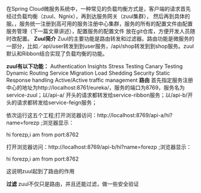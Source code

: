 在Spring Cloud微服务系统中，一种常见的负载均衡方式是，客户端的请求首先经过负载均衡（zuul、Ngnix），再到达服务网关（zuul集群），
然后再到具体的服。，服务统一注册到高可用的服务注册中心集群，服务的所有的配置文件由配置服务管理（下一篇文章讲述），配置服务的配置文件
放在git仓库，方便开发人员随时改配置。
**Zuul简介**
Zuul的主要功能是路由转发和过滤器。路由功能是微服务的一部分，比如／api/user转发到到user服务，/api/shop转发到到shop服务。zuul默认和Ribbon结合实现了负载均衡的功能。

**zuul有以下功能：**
    Authentication
    Insights
    Stress Testing
    Canary Testing
    Dynamic Routing
    Service Migration
    Load Shedding
    Security
    Static Response handling
    Active/Active traffic management
 **路由**
  首先指定服务注册中心的地址为http://localhost:8761/eureka/，服务的端口为8769，服务名为service-zuul；以/api-a/ 开头的请求都转发给service-ribbon服务；以/api-b/开头的请求都转发给service-feign服务；
   
   依次运行这五个工程;打开浏览器访问：http://localhost:8769/api-a/hi?name=forezp ;浏览器显示：
   
   hi forezp,i am from port:8762
   
   打开浏览器访问：http://localhost:8769/api-b/hi?name=forezp ;浏览器显示：
   
   hi forezp,i am from port:8762
   
   这说明zuul起到了路由的作用
   
 **过滤**
  zuul不仅只是路由，并且还能过滤，做一些安全验证